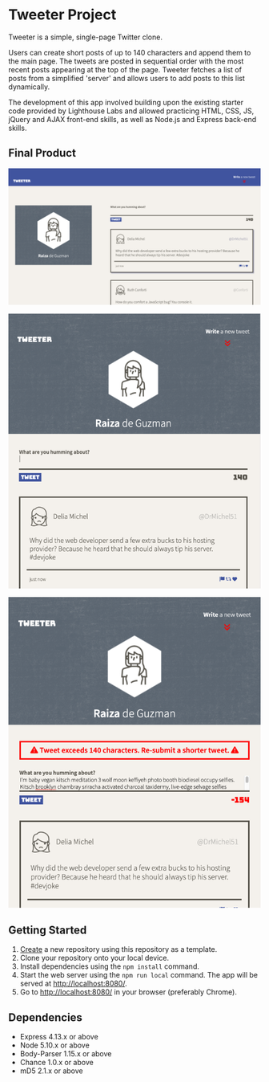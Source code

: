 # Tweeter Project

Tweeter is a simple, single-page Twitter clone.

Users can create short posts of up to 140 characters and append them to the main page. The tweets are posted in sequential order with the most recent posts appearing at the top of the page. Tweeter fetches a list of posts from a simplified 'server' and allows users to add posts to this list dynamically.

The development of this app involved building upon the existing starter code provided by Lighthouse Labs and allowed practicing HTML, CSS, JS, jQuery and AJAX front-end skills, as well as Node.js and Express back-end skills.

## Final Product
!["Tweeter main view on a desktop window size of 1024px"](https://github.com/Raiza-D/tweeter/blob/master/docs/tweeter-main.png?raw=true)

!["Tweeter responsive design view with nav bar transparent"](https://github.com/Raiza-D/tweeter/blob/master/docs/tweeter-responsive.png?raw=true)

!["Tweeter responsive design view with an error message notifying user the tweet is too long"](https://github.com/Raiza-D/tweeter/blob/master/docs/tweeter-responsive-error.png?raw=true)

## Getting Started

1. [Create](https://docs.github.com/en/repositories/creating-and-managing-repositories/creating-a-repository-from-a-template) a new repository using this repository as a template.
2. Clone your repository onto your local device.
3. Install dependencies using the `npm install` command.
3. Start the web server using the `npm run local` command. The app will be served at <http://localhost:8080/>.
4. Go to <http://localhost:8080/> in your browser (preferably Chrome).

## Dependencies

- Express 4.13.x or above
- Node 5.10.x or above
- Body-Parser 1.15.x or above
- Chance 1.0.x or above
- mD5 2.1.x or above
